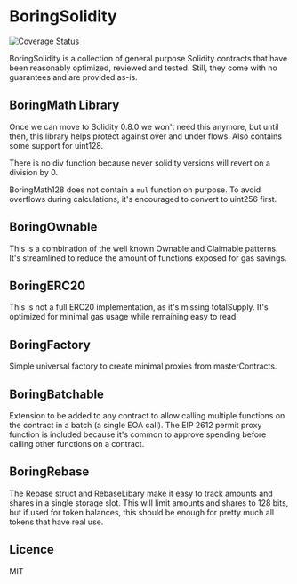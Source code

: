 # BoringSolidity

[![Coverage Status](https://coveralls.io/repos/github/boringcrypto/BoringSolidity/badge.svg?branch=master)](https://coveralls.io/github/boringcrypto/BoringSolidity?branch=master)

BoringSolidity is a collection of general purpose Solidity contracts that have been reasonably optimized, reviewed and tested. Still, they come with no guarantees and are provided as-is.

## BoringMath Library

Once we can move to Solidity 0.8.0 we won't need this anymore, but until then, this library helps protect against over and under flows. Also contains some support for uint128.

There is no div function because never solidity versions will revert on a division by 0.

BoringMath128 does not contain a `mul` function on purpose. To avoid overflows during calculations, it's encouraged to convert to uint256 first.

## BoringOwnable

This is a combination of the well known Ownable and Claimable patterns. It's streamlined to reduce the amount of functions exposed for gas savings.

## BoringERC20

This is not a full ERC20 implementation, as it's missing totalSupply. It's optimized for minimal gas usage while remaining easy to read.

## BoringFactory

Simple universal factory to create minimal proxies from masterContracts.

## BoringBatchable

Extension to be added to any contract to allow calling multiple functions on the contract in a batch (a single EOA call). 
The EIP 2612 permit proxy function is included because it's common to approve spending before calling other functions on a contract.

## BoringRebase

The Rebase struct and RebaseLibary make it easy to track amounts and shares in a single storage slot. This will limit amounts and shares to 128 bits,
but if used for token balances, this should be enough for pretty much all tokens that have real use.

## Licence

MIT
